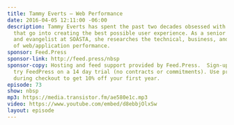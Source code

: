 ```yaml
---
title: Tammy Everts — Web Performance
date: 2016-04-05 12:11:00 -06:00
description: Tammy Everts has spent the past two decades obsessed with the many factors
  that go into creating the best possible user experience. As a senior researcher
  and evangelist at SOASTA, she researches the technical, business, and human aspects
  of web/application performance.
sponsor: Feed.Press
sponsor-link: http://feed.press/nbsp
sponsor-copy: Hosting and feed support provided by Feed.Press.  Sign-up today and
  try FeedPress on a 14 day trial (no contracts or commitments). Use promo code *nbsp*
  during checkout to get 10% off your first year.
episode: 73
show: nbsp
mp3: https://media.transistor.fm/ae580e1c.mp3
video: https://www.youtube.com/embed/d8ebbjOlxSw
layout: episode
---
```


